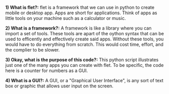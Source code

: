 **1) What is flet?:**
flet is a framework that we can use in python to create mobile or desktop app. Apps are short for applications. Think of apps as little tools on your machine such as a calculator or music.

**2) What is a framework?:**
A framework is like a library where you can import a set of tools. These tools are apart of the oython syntax that can be used to efficently and effectively create said apps. Without these tools, you would have to do everything from scratch. This would cost time, effort, and the complier to be slower.

**3) Okay, what is the purpose of this code?:**
This python script illustrates just one of the many apps you can create with flet. To be specific, the code here is a counter for numbers as a GUI.

**4) What is a GUI?:** 
A GUI, or a "Graphical User Interface", is any sort of text box or graphic that allows user input on the screen.

